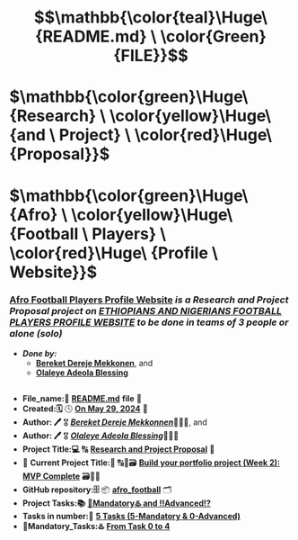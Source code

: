 # $$\mathbb{\color{teal}\Huge\ {README.md} \ \color{Green}{FILE}}$$
# $\mathbb{\color{green}\Huge\ {Research} \ \color{yellow}\Huge\ {and \ Project} \ \color{red}\Huge\ {Proposal}\}$
# $\mathbb{\color{green}\Huge\ {Afro} \ \color{yellow}\Huge\ {Football \ Players} \ \color{red}\Huge\ {Profile \ Website}\}$


### [**Afro Football Players Profile Website**](https://intranet.alxswe.com/projects/564) *is a Research and Project Proposal project on <ins>**ETHIOPIANS AND NIGERIANS FOOTBALL PLAYERS PROFILE WEBSITE**</ins> to be done in teams of 3 people or alone (solo)*
* ***Done by:*** 
  * [**Bereket Dereje Mekkonen**](https://github.com/BekiHabesha), and
  * [**Olaleye Adeola Blessing**](https://github.com/Quinade00)
##

* **File_name:📝** [**README.md**](https://github.com/BekiHabesha/afro_football/blob/master/README.md) **file** 📒
* **Created:🗓** 🕓 [**On May 29, 2024**](https://www.wincalendar.com/Holiday-Calendar/January-2024?v=2) 📅
* **Author: 🖊** 🎖 [***Bereket Dereje Mekkonnen***](https://github.com/BekiHabesha)👨🏽‍💻, and
* **Author: 🖊** 🎖 [***Olaleye Adeola Blessing***](https://github.com/Quinade00)👨🏽‍💻
* **Project Title:💻**  🔠 [**Research and Project Proposal**](https://intranet.alxswe.com/projects/564) 🔡
* 🛑 **Current Project Title:🛑**  🔠💽🗃 [**Build your portfolio project (Week 2): MVP Complete**](https://intranet.alxswe.com/projects/564) 🗃💽🔡
* **GitHub repository:🗄** 📦 [**afro_football**](https://github.com/BekiHabesha/afro_football) 🗂
* **Project Tasks:📚** <ins>**🛑Mandatory♨️ and ‼️Advanced⁉️**</ins>
* **Tasks in number:🔢** <ins>**5 Tasks (5-Mandatory & 0-Advanced)**</ins>
* **🛑Mandatory_Tasks:♨️** <ins>**From Task 0 to 4**</ins>

###
